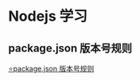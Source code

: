 # Nodejs 学习

## package.json 版本号规则

[⭐package.json 版本号规则](https://segmentfault.com/a/1190000019935845)
